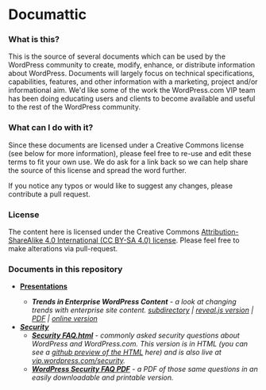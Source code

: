 Documattic
==========

<h3>What is this?</h3>

This is the source of several documents which can be used by the WordPress community to create, modify, enhance, or distribute information about WordPress. Documents will largely focus on technical specifications, capabilities, features, and other information with a marketing, project and/or informational aim. We'd like some of the work the WordPress.com VIP team has been doing educating users and clients to become available and useful to the rest of the WordPress community.

<h3>What can I do with it?</h3>

Since these documents are licensed under a Creative Commons license (see below for more information), please feel free to re-use and edit these terms to fit your own use. We do ask for a link back so we can help share the source of this license and spread the word further.

If you notice any typos or would like to suggest any changes, please contribute a pull request.

<h3>License</h3>

The content here is licensed under the Creative Commons <a href="https://creativecommons.org/licenses/by-sa/4.0/">Attribution-ShareAlike 4.0 International (CC BY-SA 4.0) license</a>. Please feel free to make alterations via pull-request.

<h3>Documents in this repository</h3>

<ul>
<li><b><a href="https://github.com/Automattic/Documattic/tree/master/Presentations">Presentations</a><i></b>
<ul><li><b>Trends in Enterprise WordPress Content</b> - <i>a look at changing trends with enterprise site content.</i> <a href="https://github.com/Automattic/Documattic/tree/master/Presentations/Trends_in_Enterprise_WP_Content">subdirectory</a> | <a href="https://github.com/Automattic/Documattic/tree/master/Presentations/Trends_in_Enterprise_WP_Content/TrendsinEnterpriseWPContent-revealJS">reveal.js version</a> | <a href="https://github.com/Automattic/Documattic/blob/master/Presentations/Trends_in_Enterprise_WP_Content/TrendsinEnterpriseWPContent.pdf">PDF</a> | <a href="http://vip.wordpress.com/2014/05/22/enterprise-wordpress-content-trends/">online version</a></li>
</ul></li>
<li><b><a href="https://github.com/Automattic/Documattic/tree/master/Security">Security</a></b>
<ul><li><b><a href="https://github.com/Automattic/Documattic/blob/master/Security/Security%20FAQ.html">Security FAQ.html</a></b> - commonly asked security questions about WordPress and WordPress.com. This version is in HTML (you can see a <a href="http://htmlpreview.github.io/?https://github.com/Automattic/Documattic/blob/master/Security/Security%20FAQ.html">github preview of the HTML</a> here) and is also live at <a href="http://vip.wordpress.com/security">vip.wordpress.com/security</a>.</li>
<li><b><a href="https://github.com/Automattic/Documattic/blob/master/Security/WordPressSecurityFAQ_042014.pdf">WordPress Security FAQ PDF</a></b> - a PDF of those same questions in an easily downloadable and printable version.</li>
</ul>

